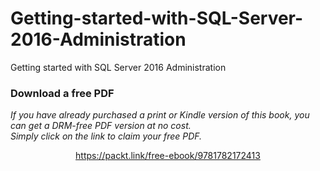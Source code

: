 # Getting-started-with-SQL-Server-2016-Administration
Getting started with SQL Server 2016 Administration
### Download a free PDF

 <i>If you have already purchased a print or Kindle version of this book, you can get a DRM-free PDF version at no cost.<br>Simply click on the link to claim your free PDF.</i>
<p align="center"> <a href="https://packt.link/free-ebook/9781782172413">https://packt.link/free-ebook/9781782172413 </a> </p>